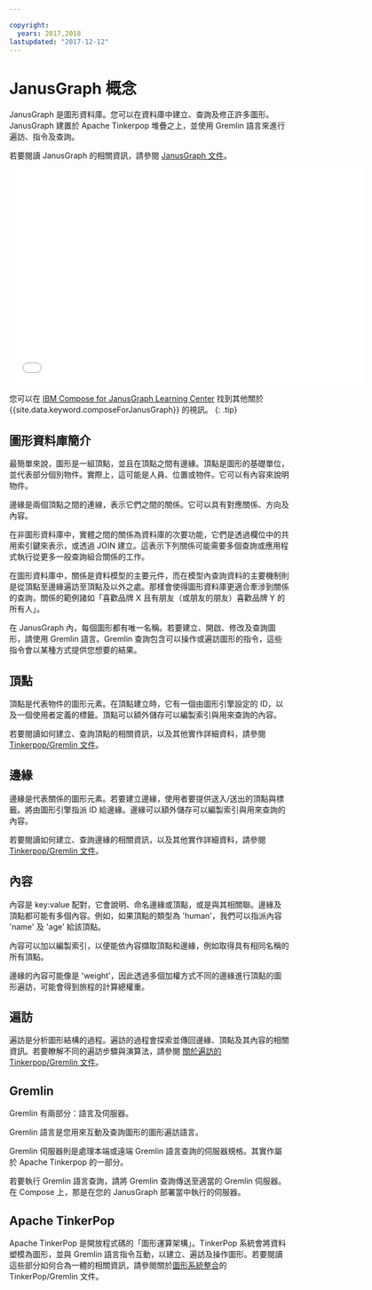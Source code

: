 ```yaml
---

copyright:
  years: 2017,2018
lastupdated: "2017-12-12"
---
```


# JanusGraph 概念

JanusGraph 是圖形資料庫。您可以在資料庫中建立、查詢及修正許多圖形。JanusGraph 建置於 Apache Tinkerpop 堆疊之上，並使用 Gremlin 語言來進行遍訪、指令及查詢。

若要閱讀 JanusGraph 的相關資訊，請參閱 [JanusGraph 文件](http://docs.janusgraph.org/latest/index.html)。

<iframe title="Compose for JanusGraph 概觀" class="embed-responsive-item" id="youtubeplayer" type="text/html" width="640" height="390" src="//www.youtube.com/embed/zTaoMWv6lnE?rel=0" frameborder="0" webkitallowfullscreen mozallowfullscreen allowfullscreen> </iframe>

您可以在 [IBM Compose for JanusGraph Learning Center](http://ibm.biz/janusgraph-learning) 找到其他關於 {{site.data.keyword.composeForJanusGraph}} 的視訊。
{: .tip}

## 圖形資料庫簡介

最簡單來說，圖形是一組頂點，並且在頂點之間有邊緣。頂點是圖形的基礎單位，並代表部分個別物件。實際上，這可能是人員、位置或物件。它可以有內容來說明物件。 

邊緣是兩個頂點之間的連線，表示它們之間的關係。它可以具有對應關係、方向及內容。

在非圖形資料庫中，實體之間的關係為資料庫的次要功能，它們是透過欄位中的共用索引鍵來表示，或透過 JOIN 建立。這表示下列關係可能需要多個查詢或應用程式執行從更多一般查詢組合關係的工作。

在圖形資料庫中，關係是資料模型的主要元件，而在模型內查詢資料的主要機制則是從頂點至邊緣遍訪至頂點及以外之處。那樣會使得圖形資料庫更適合牽涉到關係的查詢，關係的範例諸如「喜歡品牌 X 且有朋友（或朋友的朋友）喜歡品牌 Y 的所有人」。 

在 JanusGraph 內，每個圖形都有唯一名稱。若要建立、開啟、修改及查詢圖形，請使用 Gremlin 語言。Gremlin 查詢包含可以操作或遍訪圖形的指令，這些指令會以某種方式提供您想要的結果。

## 頂點

頂點是代表物件的圖形元素。在頂點建立時，它有一個由圖形引擎設定的 ID，以及一個使用者定義的標籤。頂點可以額外儲存可以編製索引與用來查詢的內容。

若要閱讀如何建立、查詢頂點的相關資訊，以及其他實作詳細資料，請參閱 [Tinkerpop/Gremlin 文件](http://tinkerpop.apache.org/docs/3.2.3/reference/#_the_graph_structure)。

## 邊緣

邊緣是代表關係的圖形元素。若要建立邊緣，使用者要提供送入/送出的頂點與標籤。將由圖形引擎指派 ID 給邊緣。邊緣可以額外儲存可以編製索引與用來查詢的內容。

若要閱讀如何建立、查詢邊緣的相關資訊，以及其他實作詳細資料，請參閱 [Tinkerpop/Gremlin 文件](http://tinkerpop.apache.org/docs/3.2.3/reference/#_the_graph_structure)。

## 內容

內容是 key:value 配對，它會說明、命名邊緣或頂點，或是與其相關聯。邊緣及頂點都可能有多個內容。例如，如果頂點的類型為 'human'，我們可以指派內容 'name' 及 'age' 給該頂點。

內容可以加以編製索引，以便能依內容擷取頂點和邊緣，例如取得具有相同名稱的所有頂點。

邊緣的內容可能像是 'weight'，因此透過多個加權方式不同的邊緣進行頂點的圖形遍訪，可能會得到旅程的計算總權重。 

## 遍訪

遍訪是分析圖形結構的過程。遍訪的過程會探索並傳回邊緣、頂點及其內容的相關資訊。若要瞭解不同的遍訪步驟與演算法，請參閱 [關於遍訪的 Tinkerpop/Gremlin 文件](http://tinkerpop.apache.org/docs/3.2.3/reference/#traversal)。

## Gremlin

Gremlin 有兩部分：語言及伺服器。

Gremlin 語言是您用來互動及查詢圖形的圖形遍訪語言。

Gremlin 伺服器則是處理本端或遠端 Gremlin 語言查詢的伺服器規格。其實作屬於 Apache Tinkerpop 的一部分。

若要執行 Gremlin 語言查詢，請將 Gremlin 查詢傳送至適當的 Gremlin 伺服器。在 Compose 上，那是在您的 JanusGraph 部署當中執行的伺服器。

## Apache TinkerPop

Apache TinkerPop 是開放程式碼的「圖形運算架構」。TinkerPop 系統會將資料塑模為圖形，並與 Gremlin 語言指令互動，以建立、遍訪及操作圖形。若要閱讀這些部分如何合為一體的相關資訊，請參閱關於[圖形系統整合](http://tinkerpop.apache.org/docs/3.2.3/reference/#_graph_system_integration)的 TinkerPop/Gremlin 文件。
